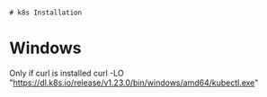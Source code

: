                                                                               # k8s Installation
 # Windows
 Only if curl is installed 
 curl -LO "https://dl.k8s.io/release/v1.23.0/bin/windows/amd64/kubectl.exe"
 
 
